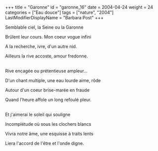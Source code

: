 +++
title = "Garonne"
id = "garonne_16"
date = 2004-04-24
weight = 24
categories = ["Eau douce"]
tags = ["nature", "2004"]
LastModifierDisplayName = "Barbara Post"
+++

Semblable ciel, la Seine ou la Garonne

Brûlent leur cours. Mon coeur vogue infini

A la recherche, ivre, d'un autre nid.

Ailleurs la rive accoste, amour fredonne.

 \
Rive encagée ou prétentieuse ampleur...

D'un chant multiple, une eau lourde aime, rôde

Autour d'un coeur brise-marée en fraude

Quand l'heure affole un long refoulé pleur.

 \
Et j'aimerai le soleil qui souligne

Incomplétude où sous les clochers blancs

Vivra notre âme, une esquisse à traits lents

Liera l'accord de l'être et l'onde digne.
